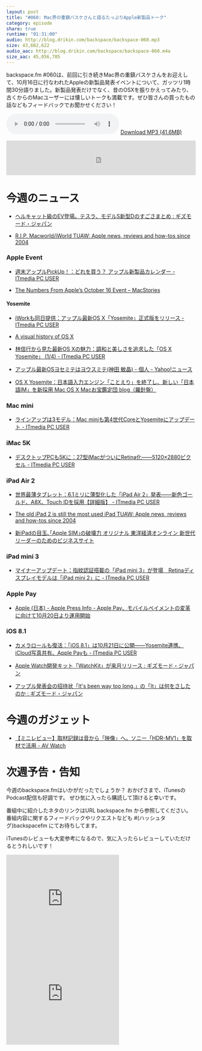 ```yaml
---
layout: post
title: "#060: Mac界の重鎮バスケさんと語るたっぷりApple新製品トーク"
category: episode
share: true
runtime: "01:31:00"
audio: http://blog.drikin.com/backspace/backspace-060.mp3
size: 43,682,622
audio_aac: http://blog.drikin.com/backspace/backspace-060.m4a
size_aac: 45,056,785
---
```


backspace.fm #060は、前回に引き続きMac界の重鎮バスケさんをお迎えして、10月16日に行なわれたAppleの新製品発表イベントについて、ガッツリ1時間30分語りました。新製品発表だけでなく、昔のOSXを振りかえってみたり、古くからのMacユーザーには懐しいトークも満載です。ぜひ皆さんの買ったもの話などもフィードバックでお聞かせください！

<audio src="http://blog.drikin.com/backspace/backspace-060.mp3" controls preload></audio>
[Download MP3 (41.6MB)](http://blog.drikin.com/backspace/backspace-060.mp3)

<iframe src="http://backspace.fm/subscribes.html" width="100%" height="92" scrolling="no" frameborder="0"></iframe>


# 今週のニュース

- [ヘルキャット級のEV登場。テスラ、モデルS新型Dのすごさまとめ : ギズモード・ジャパン](http://www.gizmodo.jp/2014/10/teslasd.html)

- [R.I.P. Macworld/iWorld  TUAW: Apple news, reviews and how-tos since 2004](http://www.tuaw.com/2014/10/14/r-i-p-macworld-iworld/)

### Apple Event

- [週末アップルPickUp！：どれを買う？ アップル新製品カレンダー - ITmedia PC USER](http://www.itmedia.co.jp/pcuser/articles/1410/17/news178.html)

- [The Numbers From Apple’s October 16 Event – MacStories](http://www.macstories.net/?p=36184)

#### Yosemite

- [iWorkも同日提供：アップル最新OS X「Yosemite」正式版をリリース - ITmedia PC USER](http://www.itmedia.co.jp/pcuser/articles/1410/17/news040.html)

- [A visual history of OS X](http://www.engadget.com/2014/10/16/a-visual-history-of-os-x/)

- [林信行から見た最新OS Xの魅力：調和と美しさを追求した「OS X Yosemite」 (1/4) - ITmedia PC USER](http://www.itmedia.co.jp/pcuser/articles/1410/17/news046.html)

- [アップル最新OSヨセミテはヨウスミテ(神田 敏晶) - 個人 - Yahoo!ニュース](http://bylines.news.yahoo.co.jp/kandatoshiaki/20141017-00040060/)

- [OS X Yosemite：日本語入力エンジン「ことえり」を終了し、新しい「日本語IM」を新採用  Mac OS X  Macお宝鑑定団 blog（羅針盤）](http://www.macotakara.jp/blog/mac_os_x/entry-24770.html)

### Mac mini

- [ラインアップは3モデル：Mac miniも第4世代CoreとYosemiteにアップデート - ITmedia PC USER](http://www.itmedia.co.jp/pcuser/articles/1410/17/news049.html)

### iMac 5K

- [デスクトップPCも5Kに：27型iMacがついにRetina化――5120×2880ピクセル - ITmedia PC USER](http://www.itmedia.co.jp/pcuser/articles/1410/17/news043.html)

### iPad Air 2

- [世界最薄タブレット：6.1ミリに薄型化した「iPad Air 2」発表――新色ゴールド、A8X、Touch IDを採用【詳細版】 - ITmedia PC USER](http://www.itmedia.co.jp/pcuser/articles/1410/17/news036.html)

- [The old iPad 2 is still the most used iPad  TUAW: Apple news, reviews and how-tos since 2004](http://www.tuaw.com/2014/10/16/the-old-ipad-2-is-still-the-most-used-ipad/)

- [新iPadの目玉､｢Apple SIM｣の破壊力  オリジナル  東洋経済オンライン  新世代リーダーのためのビジネスサイト](http://toyokeizai.net/articles/-/50893)

### iPad mini 3

- [マイナーアップデート：指紋認証搭載の「iPad mini 3」が登場　Retinaディスプレイモデルは「iPad mini 2」に - ITmedia PC USER](http://www.itmedia.co.jp/pcuser/articles/1410/17/news041.html)

### Apple Pay

- [Apple (日本) - Apple Press Info - Apple Pay、モバイルペイメントの変革に向けて10月20日より運用開始](http://www.apple.com/jp/pr/library/2014/10/16Apple-Pay-Set-to-Transform-Mobile-Payments-Starting-October-20.html)

### iOS 8.1

- [カメラロールも復活：「iOS 8.1」は10月21日に公開――Yosemite連携、iCloud写真共有、Apple Payも - ITmedia PC USER](http://www.itmedia.co.jp/pcuser/articles/1410/17/news053.html)

- [Apple Watch開発キット「WatchKit」が来月リリース : ギズモード・ジャパン](http://www.gizmodo.jp/2014/10/apple_watchwatchkit_1.html)

- [アップル発表会の招待状「It's been way too long.」の「It」は何をさしたのか : ギズモード・ジャパン](http://www.gizmodo.jp/2014/10/its_been_way_too_longit.html)

# 今週のガジェット

- [【ミニレビュー】取材記録は音から「映像」へ。ソニー「HDR-MV1」を取材で活用 - AV Watch](http://av.watch.impress.co.jp/docs/review/minireview/20140808_660282.html)

# 次週予告・告知

今週のbackspace.fmはいかがだったでしょうか？
おかげさまで、iTunesのPodcast配信も好調です。
ぜひ気に入ったら購読して頂けると幸いです。

番組中に紹介したネタのリンクはURL backspace.fm から参照してください。
番組内容に関するフィードバックやリクエストなども #(ハッシュタグ)backspacefm にてお待ちしてます。

iTunesのレビューも大変参考になるので、気に入ったらレビューしていただけるとうれしいです！

<iframe src="http://rcm-fe.amazon-adsystem.com/e/cm?t=driftking-22&o=9&p=12&l=bn1&mode=videogames-jp&browse=637394&fc1=000000&lt1=_blank&lc1=3366FF&bg1=FFFFFF&f=ifr" marginwidth="0" marginheight="0" width="300" height="252" border="0" frameborder="0" style="border:none;" scrolling="no"></iframe>
<iframe src="http://rcm-fe.amazon-adsystem.com/e/cm?t=driftking-22&o=9&p=12&l=bn1&mode=computers-jp&browse=2127209060&fc1=000000&lt1=_blank&lc1=3366FF&bg1=FFFFFF&f=ifr" marginwidth="0" marginheight="0" width="300" height="252" border="0" frameborder="0" style="border:none;" scrolling="no"></iframe>


